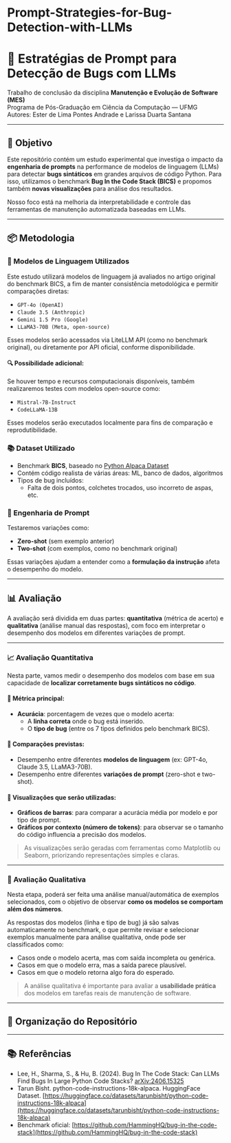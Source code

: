 # Prompt-Strategies-for-Bug-Detection-with-LLMs

# 🐞 Estratégias de Prompt para Detecção de Bugs com LLMs

Trabalho de conclusão da disciplina **Manutenção e Evolução de Software (MES)**  
Programa de Pós-Graduação em Ciência da Computação — UFMG  
Autores: Ester de Lima Pontes Andrade  e Larissa Duarta Santana

---

## 🎯 Objetivo

Este repositório contém um estudo experimental que investiga o impacto da **engenharia de prompts** na performance de modelos de linguagem (LLMs) para detectar **bugs sintáticos** em grandes arquivos de código Python. Para isso, utilizamos o benchmark **Bug In the Code Stack (BICS)** e propomos também **novas visualizações** para análise dos resultados.

Nosso foco está na melhoria da interpretabilidade e controle das ferramentas de manutenção automatizada baseadas em LLMs.

---

## 📦 Metodologia

### 🧠 Modelos de Linguagem Utilizados
Este estudo utilizará modelos de linguagem já avaliados no artigo original do benchmark BICS, a fim de manter consistência metodológica e permitir comparações diretas:

- `GPT-4o (OpenAI)`
- `Claude 3.5 (Anthropic)` 
- `Gemini 1.5 Pro (Google)`
- `LLaMA3-70B (Meta, open-source)`

Esses modelos serão acessados via LiteLLM API (como no benchmark original), ou diretamente por API oficial, conforme disponibilidade.

#### 🔍 Possibilidade adicional: 

Se houver tempo e recursos computacionais disponíveis, também realizaremos testes com modelos open-source como:

- `Mistral-7B-Instruct`
- `CodeLLaMA-13B`

Esses modelos serão executados localmente para fins de comparação e reprodutibilidade.


### 📚 Dataset Utilizado
- Benchmark **BICS**, baseado no [Python Alpaca Dataset](https://huggingface.co/datasets/tarunbisht/python-code-instructions-18k-alpaca)
- Contém código realista de várias áreas: ML, banco de dados, algoritmos
- Tipos de bug incluídos:
  - Falta de dois pontos, colchetes trocados, uso incorreto de aspas, etc.

### 🔄 Engenharia de Prompt
Testaremos variações como:
- **Zero-shot** (sem exemplo anterior)
- **Two-shot** (com exemplos, como no benchmark original)

Essas variações ajudam a entender como a **formulação da instrução** afeta o desempenho do modelo.

---

## 📊 Avaliação

A avaliação será dividida em duas partes: **quantitativa** (métrica de acerto) e **qualitativa** (análise manual das respostas), com foco em interpretar o desempenho dos modelos em diferentes variações de prompt.

---

### 📈 Avaliação Quantitativa

Nesta parte, vamos medir o desempenho dos modelos com base em sua capacidade de **localizar corretamente bugs sintáticos no código**.

#### 🔹 Métrica principal:
- **Acurácia**: porcentagem de vezes que o modelo acerta:
  - A **linha correta** onde o bug está inserido.
  - O **tipo de bug** (entre os 7 tipos definidos pelo benchmark BICS).

#### 🔹 Comparações previstas:
- Desempenho entre diferentes **modelos de linguagem** (ex: GPT-4o, Claude 3.5, LLaMA3-70B).
- Desempenho entre diferentes **variações de prompt** (zero-shot e two-shot).

#### 🔹 Visualizações que serão utilizadas:
- **Gráficos de barras**: para comparar a acurácia média por modelo e por tipo de prompt.
- **Gráficos por contexto (número de tokens)**: para observar se o tamanho do código influencia a precisão dos modelos.

> As visualizações serão geradas com ferramentas como Matplotlib ou Seaborn, priorizando representações simples e claras.

---

### 🧐 Avaliação Qualitativa

Nesta etapa, poderá ser feita uma análise manual/automática de exemplos selecionados, com o objetivo de observar **como os modelos se comportam além dos números**.

As respostas dos modelos (linha e tipo de bug) já são salvas automaticamente no benchmark, o que permite revisar e selecionar exemplos manualmente para análise qualitativa, onde pode ser classificados como:

- Casos onde o modelo acerta, mas com saída incompleta ou genérica.
- Casos em que o modelo erra, mas a saída parece plausível.
- Casos em que o modelo retorna algo fora do esperado.

> A análise qualitativa é importante para avaliar a **usabilidade prática** dos modelos em tarefas reais de manutenção de software.

---

## 📁 Organização do Repositório

---

## 📚 Referências

- Lee, H., Sharma, S., & Hu, B. (2024). Bug In The Code Stack: Can LLMs Find Bugs In Large Python Code Stacks? [arXiv:2406.15325](https://arxiv.org/abs/2406.15325)
- Tarun Bisht. python-code-instructions-18k-alpaca. HuggingFace Dataset. [https://huggingface.co/datasets/tarunbisht/python-code-instructions-18k-alpaca](https://huggingface.co/datasets/tarunbisht/python-code-instructions-18k-alpaca)
- Benchmark oficial: [https://github.com/HammingHQ/bug-in-the-code-stack](https://github.com/HammingHQ/bug-in-the-code-stack)

